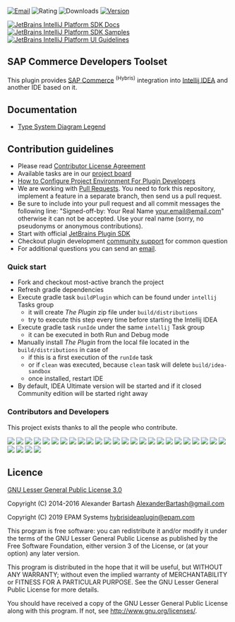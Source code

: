 [![Email](https://img.shields.io/badge/Help-Contact%20us-blue)](mailto:hybrisideaplugin@epam.com)
![Rating](https://img.shields.io/jetbrains/plugin/r/rating/12867-sap-commerce-developers-toolset)
![Downloads](https://img.shields.io/jetbrains/plugin/d/12867-sap-commerce-developers-toolset)
[![Version](https://img.shields.io/jetbrains/plugin/v/12867-sap-commerce-developers-toolset)](https://plugins.jetbrains.com/plugin/12867-sap-commerce-developers-toolset)

[![JetBrains IntelliJ Platform SDK Docs](https://jb.gg/badges/docs.svg)](https://plugins.jetbrains.com/docs/intellij)
[![JetBrains IntelliJ Platform SDK Samples](https://img.shields.io/badge/JB-SDK%20samples-lightgreen)](https://github.com/JetBrains/intellij-sdk-code-samples)
[![JetBrains IntelliJ Platform UI Guidelines](https://img.shields.io/badge/JB-UI%20Guidelines-lightgreen)](https://jetbrains.github.io/ui/)

## SAP Commerce Developers Toolset ##

This plugin provides [SAP Commerce](https://www.sap.com/products/crm/e-commerce-platforms.html) <sup>(Hybris)</sup> integration into [Intellij IDEA](https://www.jetbrains.com/idea/) and another IDE based on it.

## Documentation

* [Type System Diagram Legend](docs%2FLEGEND_TYPE_SYSTEM_DIAGRAM.md)

## Contribution guidelines ##

* Please read [Contributor License Agreement](http://developercertificate.org)
* Available tasks are in our [project board](https://github.com/epam/sap-commerce-intellij-idea-plugin/projects/1) 
* [How to Configure Project Environment For Plugin Developers](https://www.jetbrains.org/intellij/sdk/docs/basics/getting_started/setting_up_environment.html)
* We are working with [Pull Requests](https://help.github.com/articles/about-pull-requests/). You need to fork this repository, implement a feature in a separate branch, then send us a pull request.
* Be sure to include into your pull request and all commit messages the following line: "Signed-off-by: Your Real Name your.email@email.com" otherwise it can not be accepted. Use your real name (sorry, no pseudonyms or anonymous contributions).
* Start with official [JetBrains Plugin SDK](https://plugins.jetbrains.com/docs/intellij)
* Checkout plugin development [community support](https://intellij-support.jetbrains.com/hc/en-us/community/topics/200366979-IntelliJ-IDEA-Open-API-and-Plugin-Development) for common question
* For additional questions you can send an [email](mailto:hybrisideaplugin@epam.com).

### Quick start ##

* Fork and checkout most-active branch the project
* Refresh gradle dependencies
* Execute gradle task `buildPlugin` which can be found under `intellij` Tasks group
  * it will create <i>The Plugin</i> zip file under `build/distributions`
  * try to execute this step every time before starting the Intellij IDEA
* Execute gradle task `runIde` under the same `intellij` Task group
  * it can be executed in both Run and Debug mode
* Manually install <i>The Plugin</i> from the local file located in the `build/distributions` in case of
  * if this is a first execution of the `runIde` task
  * or if `clean` was executed, because `clean` task will delete `build/idea-sandbox`
  * once installed, restart IDE
* By default, IDEA Ultimate version will be started and if it closed Community edition will be started right away

### Contributors and Developers

This project exists thanks to all the people who contribute.


<img src="https://img.shields.io/badge/-Alexander%20Bartash-grey"/> <img src="https://img.shields.io/badge/-Vlad%20Bozhenok-grey"/> 
<img src="https://img.shields.io/badge/-Martin%20Zdarsky--Jones-grey"/> <img src="https://img.shields.io/badge/-Alexander%20Nosov-grey"/>
<img src="https://img.shields.io/badge/-Eugene%20Kudelevsky-grey"/> <img src="https://img.shields.io/badge/-Cristian%20Caprar-grey"/>
<img src="https://img.shields.io/badge/-Daniel%20Carter-grey"/> <img src="https://img.shields.io/badge/-Oleksandr%20Mishchuk-grey"/>
<img src="https://img.shields.io/badge/-Michael%20Golubev-grey"/> <img src="https://img.shields.io/badge/-Nicko%20Cadell-grey"/>
<img src="https://img.shields.io/badge/-Dan%20Wanigasekera-grey"/> <img src="https://img.shields.io/badge/-Markus%20Priegl-grey"/>
<img src="https://img.shields.io/badge/-Sergei%20Aksenenko-grey"/> <img src="https://img.shields.io/badge/-Roger%20Ye-grey"/>
<img src="https://img.shields.io/badge/-Hector%20Longarte-grey"/> <img src="https://img.shields.io/badge/-Fabian%20Necci-grey"/>
<img src="https://img.shields.io/badge/-Markus%20Perndorfer-grey"/> <img src="https://img.shields.io/badge/-FAIR%20Consulting%20Group-grey"/>
<img src="https://img.shields.io/badge/-Mykyta%20Kostiuk-grey"/> <img src="https://img.shields.io/badge/-Dmytro%20Lytvynenko-grey"/>
<img src="https://img.shields.io/badge/-Oleksandr%20Shkurat-grey"/> <img src="https://img.shields.io/badge/-Maxim%20Bilohay-grey"/>
<img src="https://img.shields.io/badge/-Eugene%20Koryakin-grey"/> <img src="https://img.shields.io/badge/-Yevhenii%20Koshevyi-grey"/>
<img src="https://img.shields.io/badge/-Mykhailo%20Lytvyn-grey"/> <img src="https://img.shields.io/badge/-Viktors%20Jengovatovs-grey"/>
<img src="https://img.shields.io/badge/-Rustam%20Burmenskyi-grey"/> <img src="https://img.shields.io/badge/-Oleksandr%20Dihtiar-grey"/>
<img src="https://img.shields.io/badge/-Andrei%20Lisetskii-grey"/>

## Licence ##
[GNU Lesser General Public License 3.0](http://www.gnu.org/licenses/)

Copyright (C) 2014-2016 Alexander Bartash <AlexanderBartash@gmail.com>

Copyright (C) 2019 EPAM Systems <hybrisideaplugin@epam.com>

This program is free software: you can redistribute it and/or modify
it under the terms of the GNU Lesser General Public License as
published by the Free Software Foundation, either version 3 of the
License, or (at your option) any later version.

This program is distributed in the hope that it will be useful,
but WITHOUT ANY WARRANTY; without even the implied warranty of
MERCHANTABILITY or FITNESS FOR A PARTICULAR PURPOSE.
See the GNU Lesser General Public License for more details.

You should have received a copy of the GNU Lesser General Public License
along with this program. If not, see <http://www.gnu.org/licenses/>.